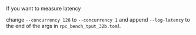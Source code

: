 If you want to measure latency

change `--concurrency 128` to `--concurrency 1` and append
`--log-latency` to the end of the args in `rpc_bench_tput_32b.toml`.
